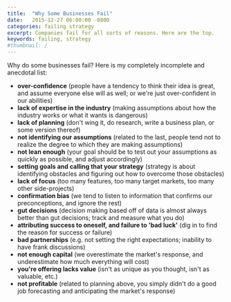 ```yaml
---
title:  "Why Some Businesses Fail"
date:   2015-12-27 06:00:00 -0800
categories: failing strategy
excerpt: Companies fail for all sorts of reasons. Here are the top.
keywords: failing, strategy
#thumbnail: /
---
```

Why do some businesses fail? Here is my completely incomplete and anecdotal list:

- **over-confidence** (people have a tendency to think their idea is great, and assume everyone else will as well; or we're just over-confident in our abilities)
- **lack of expertise in the industry** (making assumptions about how the industry works or what it wants is dangerous)
- **lack of planning** (don't wing it, do research, write a business plan, or some version thereof)
- **not identifying our assumptions** (related to the last, people tend not to realize the degree to which they are making assumptions)
- **not lean enough** (your goal should be to test out your assumptions as quickly as possible, and adjust accordingly)
- **setting goals and calling that your strategy** (strategy is about identifying obstacles and figuring out how to overcome those obstacles)
- **lack of focus** (too many features, too many target markets, too many other side-projects)
- **confirmation bias** (we tend to listen to information that confirms our preconceptions, and ignore the rest)
- **gut decisions** (decision making based off of data is almost always better than gut decisions; track and measure what you do)
- **attributing success to oneself, and failure to 'bad luck'** (dig in to find the reason for success or failure)
- **bad partnerships** (e.g. not setting the right expectations; inability to have frank discussions)
- **not enough capital** (we overestimate the market's response, and underestimate how much everything will cost)
- **you're offering lacks value** (isn't as unique as you thought, isn't as valuable, etc.)
- **not profitable** (related to planning above, you simply didn't do a good job forecasting and anticipating the market's response)

